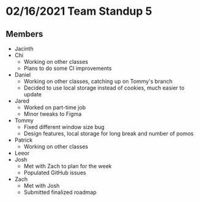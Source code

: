 # 02/16/2021 Team Standup 5

## Members
* Jacinth
* Chi
    * Working on other classes
    * Plans to do some CI improvements
* Daniel
    * Working on other classes, catching up on Tommy's branch
    * Decided to use local storage instead of cookies, much easier to update
* Jared
    * Worked on part-time job
    * Minor tweaks to Figma
* Tommy
    * Fixed different window size bug
    * Design features, local storage for long break and number of pomos
* Patrick
    * Working on other classes
* Leeor
* Josh
    * Met with Zach to plan for the week
    * Populated GitHub issues
* Zach
    * Met with Josh
    * Submitted finalized roadmap
